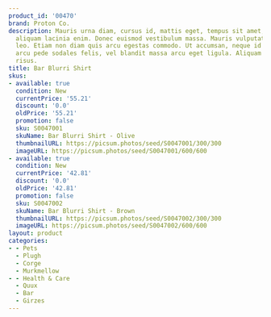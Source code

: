 ```yaml
---
product_id: '00470'
brand: Proton Co.
description: Mauris urna diam, cursus id, mattis eget, tempus sit amet, risus. Nam
  aliquam lacinia enim. Donec euismod vestibulum massa. Mauris vulputate pellentesque
  leo. Etiam non diam quis arcu egestas commodo. Ut accumsan, neque id gravida luctus,
  arcu pede sodales felis, vel blandit massa arcu eget ligula. Aliquam dictum eleifend
  risus.
title: Bar Blurri Shirt
skus:
- available: true
  condition: New
  currentPrice: '55.21'
  discount: '0.0'
  oldPrice: '55.21'
  promotion: false
  sku: S0047001
  skuName: Bar Blurri Shirt - Olive
  thumbnailURL: https://picsum.photos/seed/S0047001/300/300
  imageURL: https://picsum.photos/seed/S0047001/600/600
- available: true
  condition: New
  currentPrice: '42.81'
  discount: '0.0'
  oldPrice: '42.81'
  promotion: false
  sku: S0047002
  skuName: Bar Blurri Shirt - Brown
  thumbnailURL: https://picsum.photos/seed/S0047002/300/300
  imageURL: https://picsum.photos/seed/S0047002/600/600
layout: product
categories:
- - Pets
  - Plugh
  - Corge
  - Murkmellow
- - Health & Care
  - Quux
  - Bar
  - Girzes
---
```

